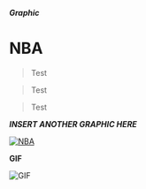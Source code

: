 

***Graphic***

# NBA

> Test

> Test

> Test



***INSERT ANOTHER GRAPHIC HERE***


[![NBA](https://i.imgur.com/sHH8AOf.png)](height=1475)

**GIF**

![GIF](https://i.gyazo.com/bd03e9f31aa06a96786a2ede9a6e0aed.gif?_ga=2.262209861.854648317.1551051172-228063269.1547928545)
